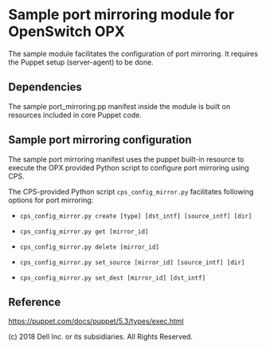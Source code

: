 # Sample port mirroring module for OpenSwitch OPX

The sample module facilitates the configuration of port mirroring. It requires the Puppet setup (server-agent) to be done.

## Dependencies

The sample port_mirroring.pp manifest inside the module is built on resources included in core Puppet code.

## Sample port mirroring configuration

The sample port mirroring manifest uses the puppet built-in resource to execute the OPX provided Python script to configure port mirroring using CPS.

The CPS-provided Python script ``cps_config_mirror.py`` facilitates following options for port mirroring:

 - ``cps_config_mirror.py create [type] [dst_intf] [source_intf] [dir]``
 
 - ``cps_config_mirror.py get [mirror_id]``

 - ``cps_config_mirror.py delete [mirror_id]``

 - ``cps_config_mirror.py set_source [mirror_id] [source_intf] [dir]``

 - ``cps_config_mirror.py set_dest [mirror_id] [dst_intf]``


## Reference

https://puppet.com/docs/puppet/5.3/types/exec.html


(c) 2018 Dell Inc. or its subsidiaries. All Rights Reserved.
